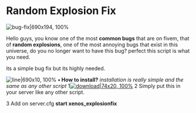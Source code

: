 # Random Explosion Fix

![bug-fix|690x194, 100%](https://i.imgur.com/mHv5IpX.jpg) 

Hello guys, you know one of the most **common bugs** that are on fivem, that of **random explosions**, one of the most annoying bugs that exist in this universe, do you no longer want to have this bug? perfect this script is what you need.

its a simple bug fix but its highly needed.

![line|690x10, 100%](upload://8YXZFn6p20z8NpxoLeRx9fJdbFD.png) 
**• How to install?**
*installation is really simple and the same as any other script*
1[![download|74x20, 100%](upload://sfPu9ovfll1Totdf8JLR4Zg79bn.png)](https://github.com/XenoS-ITA/esx_tiesdoor)
2 Simply put this in your server like any other script.
 
3 Add on server.cfg **start xenos_explosionfix**
